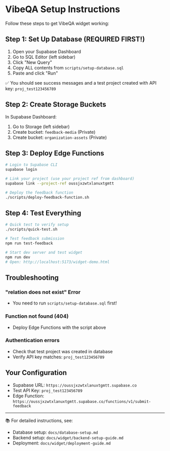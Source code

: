 # VibeQA Setup Instructions

Follow these steps to get VibeQA widget working:

## Step 1: Set Up Database (REQUIRED FIRST!)

1. Open your Supabase Dashboard
2. Go to SQL Editor (left sidebar)
3. Click "New Query"
4. Copy ALL contents from `scripts/setup-database.sql`
5. Paste and click "Run"

✅ You should see success messages and a test project created with API key: `proj_test123456789`

## Step 2: Create Storage Buckets

In Supabase Dashboard:

1. Go to Storage (left sidebar)
2. Create bucket: `feedback-media` (Private)
3. Create bucket: `organization-assets` (Private)

## Step 3: Deploy Edge Functions

```bash
# Login to Supabase CLI
supabase login

# Link your project (use your project ref from dashboard)
supabase link --project-ref oussjxzwtxlanuxtgmtt

# Deploy the feedback function
./scripts/deploy-feedback-function.sh
```

## Step 4: Test Everything

```bash
# Quick test to verify setup
./scripts/quick-test.sh

# Test feedback submission
npm run test-feedback

# Start dev server and test widget
npm run dev
# Open: http://localhost:5173/widget-demo.html
```

## Troubleshooting

### "relation does not exist" Error
- You need to run `scripts/setup-database.sql` first!

### Function not found (404)
- Deploy Edge Functions with the script above

### Authentication errors
- Check that test project was created in database
- Verify API key matches: `proj_test123456789`

## Your Configuration

- Supabase URL: `https://oussjxzwtxlanuxtgmtt.supabase.co`
- Test API Key: `proj_test123456789`
- Edge Function: `https://oussjxzwtxlanuxtgmtt.supabase.co/functions/v1/submit-feedback`

---

📚 For detailed instructions, see:
- Database setup: `docs/database-setup.md`
- Backend setup: `docs/widget/backend-setup-guide.md`
- Deployment: `docs/widget/deployment-guide.md`